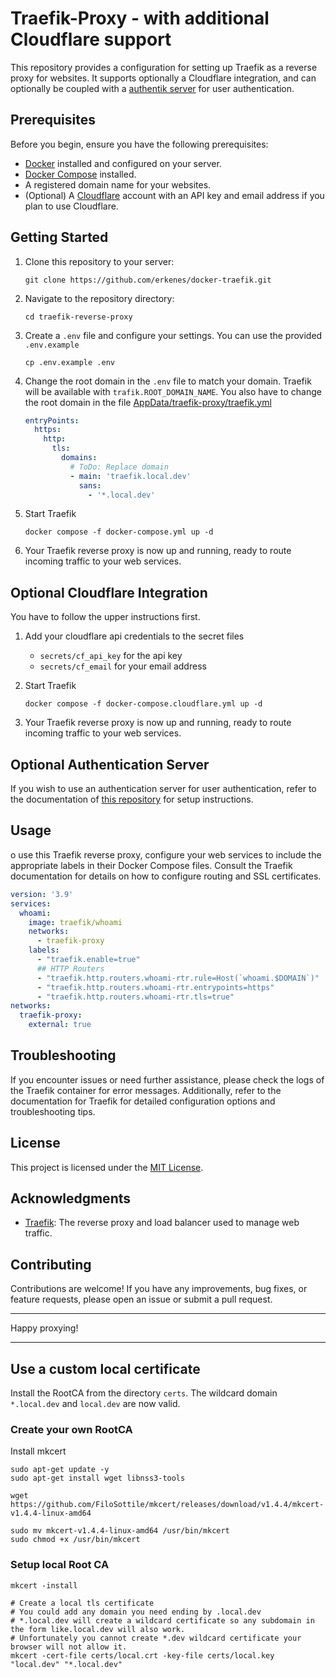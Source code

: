# Traefik-Proxy - with additional Cloudflare support

This repository provides a configuration for setting up Traefik as a reverse proxy for websites.
It supports optionally a Cloudflare integration, and can optionally be coupled with a [authentik server](https://github.com/erkenes/docker-authentik) for user authentication.

## Prerequisites

Before you begin, ensure you have the following prerequisites:

- [Docker](https://www.docker.com/) installed and configured on your server.
- [Docker Compose](https://docs.docker.com/compose/install/) installed.
- A registered domain name for your websites.
- (Optional) A [Cloudflare](https://www.cloudflare.com/) account with an API key and email address if you plan to use Cloudflare.

## Getting Started

1. Clone this repository to your server:
   ```shell
   git clone https://github.com/erkenes/docker-traefik.git
   ```

2. Navigate to the repository directory:
   ```shell
   cd traefik-reverse-proxy
   ```

3. Create a `.env` file and configure your settings. You can use the provided `.env.example`
   ```shell
   cp .env.example .env
   ```

4. Change the root domain in the `.env` file to match your domain. Traefik will be available with `trafik.ROOT_DOMAIN_NAME`.
   You also have to change the root domain in the file [AppData/traefik-proxy/traefik.yml](AppData/traefik-proxy/traefik.yml)
   ```yaml
   entryPoints:
     https:
       http:
         tls:
           domains:
             # ToDo: Replace domain
             - main: 'traefik.local.dev'
               sans:
                 - '*.local.dev'
    ```

5. Start Traefik
   ```shell
   docker compose -f docker-compose.yml up -d
   ```

6. Your Traefik reverse proxy is now up and running, ready to route incoming traffic to your web services.

## Optional Cloudflare Integration

You have to follow the upper instructions first.

1. Add your cloudflare api credentials to the secret files
    - `secrets/cf_api_key` for the api key
    - `secrets/cf_email` for your email address

2. Start Traefik
   ```shell
   docker compose -f docker-compose.cloudflare.yml up -d
   ```

3. Your Traefik reverse proxy is now up and running, ready to route incoming traffic to your web services.

## Optional Authentication Server

If you wish to use an authentication server for user authentication, refer to the documentation of [this repository](https://github.com/erkenes/docker-authentik) for setup instructions.

## Usage

o use this Traefik reverse proxy, configure your web services to include the appropriate labels in their Docker Compose files.
Consult the Traefik documentation for details on how to configure routing and SSL certificates.

```yaml
version: '3.9'
services:
  whoami:
    image: traefik/whoami
    networks:
      - traefik-proxy
    labels:
      - "traefik.enable=true"
      ## HTTP Routers
      - "traefik.http.routers.whoami-rtr.rule=Host(`whoami.$DOMAIN`)"
      - "traefik.http.routers.whoami-rtr.entrypoints=https"
      - "traefik.http.routers.whoami-rtr.tls=true"
networks:
  traefik-proxy:
    external: true
```

## Troubleshooting

If you encounter issues or need further assistance, please check the logs of the Traefik container for error messages.
Additionally, refer to the documentation for Traefik for detailed configuration options and troubleshooting tips.

## License

This project is licensed under the [MIT License](LICENSE).

## Acknowledgments

- [Traefik](https://traefik.io/): The reverse proxy and load balancer used to manage web traffic.

## Contributing

Contributions are welcome! If you have any improvements, bug fixes, or feature requests, please open an issue or submit a pull request.

---

Happy proxying!

---

## Use a custom local certificate

Install the RootCA from the directory `certs`. The wildcard domain `*.local.dev` and `local.dev` are now valid.

### Create your own RootCA

Install mkcert

```shell
sudo apt-get update -y
sudo apt-get install wget libnss3-tools

wget https://github.com/FiloSottile/mkcert/releases/download/v1.4.4/mkcert-v1.4.4-linux-amd64

sudo mv mkcert-v1.4.4-linux-amd64 /usr/bin/mkcert
sudo chmod +x /usr/bin/mkcert
```

### Setup local Root CA

```shell
mkcert -install

# Create a local tls certificate
# You could add any domain you need ending by .local.dev
# *.local.dev will create a wildcard certificate so any subdomain in the form like.local.dev will also work.
# Unfortunately you cannot create *.dev wildcard certificate your browser will not allow it.
mkcert -cert-file certs/local.crt -key-file certs/local.key "local.dev" "*.local.dev"
```
